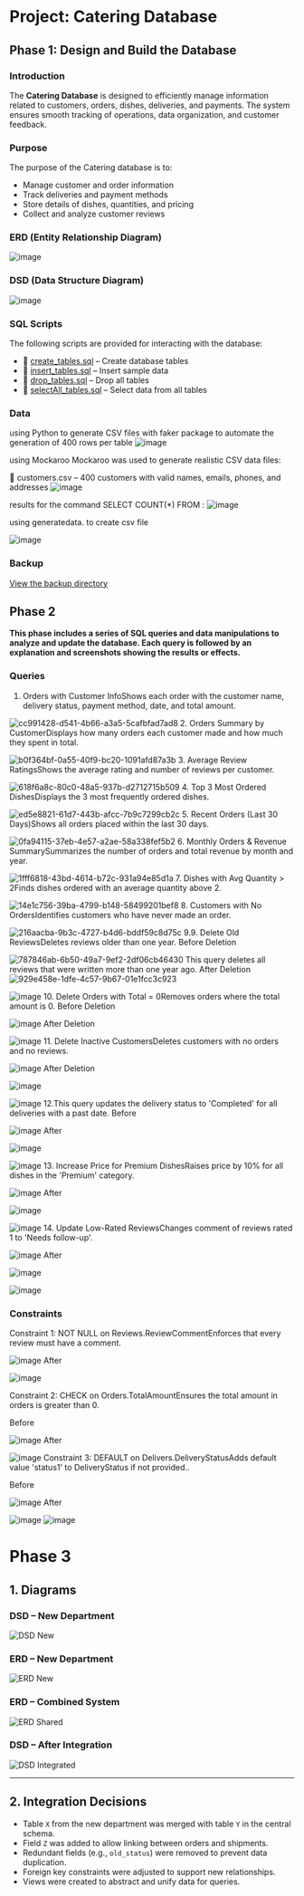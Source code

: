 
# Project: Catering Database

## Phase 1: Design and Build the Database

### Introduction
The **Catering Database** is designed to efficiently manage information related to customers, orders, dishes, deliveries, and payments. The system ensures smooth tracking of operations, data organization, and customer feedback.

### Purpose
The purpose of the Catering database is to:
- Manage customer and order information
- Track deliveries and payment methods
- Store details of dishes, quantities, and pricing
- Collect and analyze customer reviews

### ERD (Entity Relationship Diagram)
![image](https://github.com/user-attachments/assets/faf7104d-55e3-42c1-9c1a-75708acb41e3)


### DSD (Data Structure Diagram)
![image](https://github.com/user-attachments/assets/13f1b4e1-6cca-4117-9198-02d69b9f4398)


### SQL Scripts
The following scripts are provided for interacting with the database:
- 📜 [create_tables.sql](phase1/files/create_tables_user.sql) – Create database tables
- 📜 [insert_tables.sql](phase1/files/insert_tables_fixed.sql) – Insert sample data
- 📜 [drop_tables.sql](phase1/files/drop_tables_no_cascade.sql) – Drop all tables
- 📜 [selectAll_tables.sql](phase1/files/selectAll_tables_structured.sql) – Select data from all tables

### Data
using Python to generate CSV files with faker package to
automate the generation of 400 rows per table
![image](https://github.com/user-attachments/assets/92eaa40d-a7e2-4994-a243-fbe6f3b993d4) 

using Mockaroo
Mockaroo was used to generate realistic CSV data files:

📜 customers.csv – 400 customers with valid names, emails, phones, and addresses
![image](https://github.com/user-attachments/assets/99f47257-ee1d-49e9-9c63-9f4f7b7e77b9)

results for the command SELECT COUNT(*) FROM :
![image](https://github.com/user-attachments/assets/a0e4b05f-03c2-43a0-8aed-daa52cbd0ee0)

 using generatedata. to create csv file
 
![image](https://github.com/user-attachments/assets/976791df-b243-4f89-98a5-cf6a3f9ec4d8)


### Backup
[View the backup directory](phase1/files/backup3)

## Phase 2

**This phase includes a series of SQL queries and data manipulations to analyze and update the database. Each query is followed by an explanation and screenshots showing the results or effects.**
### **Queries**
1. Orders with Customer InfoShows each order with the customer name, delivery status, payment method, date, and total amount.

![cc991428-d541-4b66-a3a5-5cafbfad7ad8](https://github.com/user-attachments/assets/a8149817-e58c-4df6-a88c-e0af084b872e)
2. Orders Summary by CustomerDisplays how many orders each customer made and how much they spent in total.

![b0f364bf-0a55-40f9-bc20-1091afd87a3b](https://github.com/user-attachments/assets/cbd65d25-e3e2-4cc4-b0af-d60eb19537e1)
3. Average Review RatingsShows the average rating and number of reviews per customer.

![618f6a8c-80c0-48a5-937b-d2712715b509](https://github.com/user-attachments/assets/45e33d78-6e0f-4077-9139-21178e22b031)
4. Top 3 Most Ordered DishesDisplays the 3 most frequently ordered dishes.

![ed5e8821-61d7-443b-afcc-7b9c7299cb2c](https://github.com/user-attachments/assets/44775be2-75ee-41cc-8cf0-82491adcce0c)
5. Recent Orders (Last 30 Days)Shows all orders placed within the last 30 days.

![0fa94115-37eb-4e57-a2ae-58a338fef5b2](https://github.com/user-attachments/assets/ce7eba20-a819-4ce2-b3cf-65cd50f62bf2)
6. Monthly Orders & Revenue SummarySummarizes the number of orders and total revenue by month and year.

![1fff6818-43bd-4614-b72c-931a94e85d1a](https://github.com/user-attachments/assets/3daec6b2-320d-4175-b041-20917430098b)
7. Dishes with Avg Quantity > 2Finds dishes ordered with an average quantity above 2.

![14e1c756-39ba-4799-b148-58499201bef8](https://github.com/user-attachments/assets/3633b91a-3f3d-4ca8-b482-f8268a4af1dd)
8. Customers with No OrdersIdentifies customers who have never made an order.

![216aacba-9b3c-4727-b4d6-bddf59c8d75c](https://github.com/user-attachments/assets/b7aa50f3-12b6-4435-a4b7-7a030c80a975)
9.9. Delete Old ReviewsDeletes reviews older than one year.
Before Deletion

![787846ab-6b50-49a7-9ef2-2df06cb46430](https://github.com/user-attachments/assets/ef9ba10c-9824-47b6-9e23-30bb35468754)
This query deletes all reviews that were written more than one year ago.
After Deletion
![929e458e-1dfe-4c57-9b67-01e1fcc3c923](https://github.com/user-attachments/assets/9ef9e4b3-72ce-4517-a277-cba3ff9090ad)

![image](https://github.com/user-attachments/assets/fba827e4-9a34-477e-b639-30550e68abd9)
10. Delete Orders with Total = 0Removes orders where the total amount is 0.
Before Deletion

![image](https://github.com/user-attachments/assets/301f70d2-2fe7-4742-8fc6-97699c15e71e)
After Deletion

![image](https://github.com/user-attachments/assets/7aff2ba9-8744-4456-8168-3459fccb15f9)
11. Delete Inactive CustomersDeletes customers with no orders and no reviews.

![image](https://github.com/user-attachments/assets/af820d1e-8891-4926-b955-9147ac867aa3)
After Deletion

![image](https://github.com/user-attachments/assets/08a1d389-7f12-4377-9485-7c7343309f68)

![image](https://github.com/user-attachments/assets/00437c22-1fbf-4547-8412-5a487a8efabf)
12.This query updates the delivery status to 'Completed' for all deliveries with a past date.
Before

![image](https://github.com/user-attachments/assets/7178c342-8a45-41af-a8fb-9618dbf59582)
After

![image](https://github.com/user-attachments/assets/df0a53d1-39cc-4579-b306-c72cb470a4cd)

![image](https://github.com/user-attachments/assets/0e9c6e6f-f3fd-4874-be84-c4367befdf9a)
13. Increase Price for Premium DishesRaises price by 10% for all dishes in the 'Premium' category.

![image](https://github.com/user-attachments/assets/71853a22-d795-4c98-83ba-1ec4cb9f85ab)
After

![image](https://github.com/user-attachments/assets/c2ef7756-0e93-4ae7-b587-5f7f65ead20d)

![image](https://github.com/user-attachments/assets/0718655e-9ff6-4922-b80f-c4f903be0794)
14. Update Low-Rated ReviewsChanges comment of reviews rated 1 to 'Needs follow-up'.

![image](https://github.com/user-attachments/assets/4f9c2158-a8c0-4ec0-8718-913acc0cf27c)
After

![image](https://github.com/user-attachments/assets/a4d03278-dc97-4758-8fe6-efc3bcabcc5c)

![image](https://github.com/user-attachments/assets/f1feb764-5e24-4743-9728-c2118430d8d4)

### Constraints

Constraint 1: NOT NULL on Reviews.ReviewCommentEnforces that every review must have a comment.

![image](https://github.com/user-attachments/assets/a9581a6f-7350-4bde-b3f0-786efee34576)
After

![image](https://github.com/user-attachments/assets/34b0897f-60f3-41eb-84df-fd4b2f056338)

Constraint 2: CHECK on Orders.TotalAmountEnsures the total amount in orders is greater than 0.

Before

![image](https://github.com/user-attachments/assets/d8fd6017-e826-4bd4-8517-ce0c2fb01c9c)
After

![image](https://github.com/user-attachments/assets/9fcba756-244f-404b-969f-ed29e1710b94)
Constraint 3: DEFAULT on Delivers.DeliveryStatusAdds default value 'status1' to DeliveryStatus if not provided..

Before

![image](https://github.com/user-attachments/assets/15a9315a-6b2e-4558-9909-0c41919388c6)
After


![image](https://github.com/user-attachments/assets/3d91fb83-56fa-4f0a-ae5e-b46173e80b5e)
![image](https://github.com/user-attachments/assets/2b2d5b8a-0059-4167-a6f6-4890aa270560)


# Phase 3

## 1. Diagrams

### DSD – New Department
![DSD New](./dsd_new.png)

### ERD – New Department
![ERD New](Phase3/image(1).png)

###  ERD – Combined System
![ERD Shared](./erd_shared.png)

### DSD – After Integration
![DSD Integrated](./dsd_integrated.png)

---

## 2. Integration Decisions

- Table `X` from the new department was merged with table `Y` in the central schema.
- Field `Z` was added to allow linking between orders and shipments.
- Redundant fields (e.g., `old_status`) were removed to prevent data duplication.
- Foreign key constraints were adjusted to support new relationships.
- Views were created to abstract and unify data for queries.






































